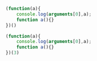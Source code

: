 ```javascript
(function(a){
    console.log(arguments[0],a);
    function a(){}
})()
```
```javascript
(function(a){
	console.log(arguments[0],a);
	function a(){}
})(3)
```